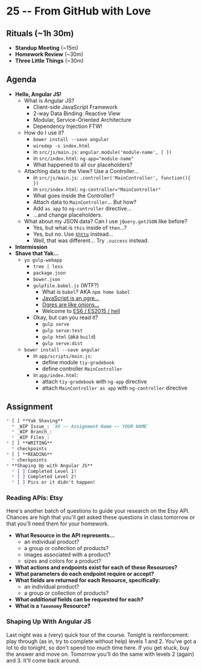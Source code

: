 # 25 -- From GitHub with Love

## Rituals (~1h 30m)

* **Standup Meeting** (~15m)
* **Homework Review** (~30m)
* **Three Little Things** (~30m)

## Agenda

* **Hello, Angular JS!**
  * What is Angular JS?
    * Client-side JavaScript Framework
    * 2-way Data Binding: Reactive View
    * Modular, Service-Oriented Architecture
    * Dependency Injection FTW!
  * How do I use it?
    * `bower install --save angular`
    * `wiredep -s index.html`
    * in `src/js/main.js`: `angular.module('module-name', [ ])`
    * in `src/index.html`: `ng-app="module-name"`
    * What happened to all our placeholders?
  * Attaching data to the View? Use a Controller...
    * in `src/js/main.js`: `.controller('MainController', function(){ })`
    * in `src/index.html`: `ng-controller="MainController"`
    * What goes inside the Controller?
    * Attach data to `MainController`... But how?
    * Add `as app` to `ng-controller` directive...
    * ...and change placeholders.
  * What about my JSON data? Can I use `jQuery.getJSON` like before?
    * Yes, but what is `this` inside of `then`...?
    * Yes, but no. Use [`$http`](https://docs.angularjs.org/api/ng/service/$http) instead...
    * Well, that was different... Try `.success` instead.
* **Intermission**
* **Shave that Yak...**
  * `yo gulp-webapp`
    * `tree | less`
    * `package.json`
    * `bower.json`
    * `gulpfile.babel.js` (WTF?)
      * What is `babel`? AKA `npm home babel`
      * [JavaScript is an ogre...](https://en.wikipedia.org/wiki/ECMAScript)
      * [Ogres are like onions...](http://shaunlebron.github.io/solar-system-of-js/#0)
      * Welcome to [ES6 / ES2015 / hell](https://babeljs.io/docs/learn-es2015/)
    * Okay, but can you read it?
      * `gulp serve`
      * `gulp serve:test`
      * `gulp html` (aka `build`)
      * `gulp serve:dist`
  * `bower install --save angular`
    * in `app/scripts/main.js`:
      * define module `tiy-gradebook`
      * define controller `MainController`
    * in `app/index.html`:
      * attach `tiy-gradebook` with `ng-app` directive
      * attach `MainController as app` with `ng-controller` directive

## Assignment

```markdown
* [ ] **Yak Shaving**
  * _WIP Issue_: `XX -- Assignment Name -- YOUR NAME`
  * _WIP Branch_:
  * _WIP Files_:
* [ ] **WRITING**
  * checkpoints
* [ ] **READING**
  * checkpoints
* **Shaping Up with Angular JS**
  * [ ] Completed Level 1!
  * [ ] Completed Level 2!
  * [ ] Pics or it didn't happen!
```

### Reading APIs: Etsy

Here's another batch of questions to guide your research on the Etsy API. Chances are high that you'll get asked these questions in class tomorrow or that you'll need them for your homework.

  * **What Resource in the API represents...**
    * an individual product?
    * a group or collection of products?
    * images associated with a product?
    * sizes and colors for a product?
  * **What actions and endpoints exist for each of these Resources?**
  * **What parameters do each endpoint require or accept?**
  * **What fields are returned for each Resource, specifically:**
    * an individual product?
    * a group or collection of products?
  * **What _additional_ fields can be requested for each?**
  * **What is a `Taxonomy` Resource?**

### Shaping Up With Angular JS

Last night was a (very) quick tour of the course. Tonight is reinforcement: play through (as in, try to complete without help) levels 1 and 2. You've got a lot to do tonight, so don't spend too much time here. If you get stuck, buy the answer and move on. Tomorrow you'll do the same with levels 2 (again) and 3. It'll come back around.
